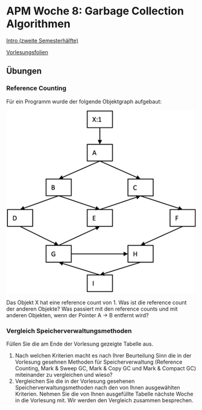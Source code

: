 # APM Woche 8: Garbage Collection Algorithmen


[Intro (zweite Semesterhälfte)](w08_intro.pdf)

[Vorlesungsfolien](w08_gc_algorithmen.pdf)

## Übungen

### Reference Counting

Für ein Programm wurde der folgende Objektgraph aufgebaut:

![Objektgraph](objektgraph.png)

Das Objekt X hat eine reference count von 1. Was ist die reference count der anderen Objekte? Was passiert mit den reference counts und mit anderen Objekten, wenn der Pointer A  &#8594; B entfernt wird?

### Vergleich Speicherverwaltungsmethoden

Füllen Sie die am Ende der Vorlesung gezeigte Tabelle aus.

1. Nach welchen Kriterien macht es nach Ihrer Beurteilung Sinn die in der Vorlesung gesehnen Methoden für Speicherverwaltung (Reference Counting, Mark & Sweep GC, Mark & Copy GC und Mark & Compact GC) miteinander zu vergleichen und wieso?
2. Vergleichen Sie die in der Vorlesung gesehenen Speicherverwaltungsmethoden nach den von Ihnen ausgewählten Kriterien. Nehmen Sie die von Ihnen ausgefüllte Tabelle nächste Woche in die Vorlesung mit. Wir werden den Vergleich zusammen besprechen.
